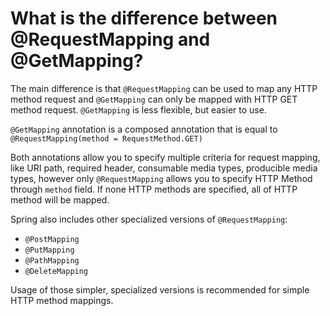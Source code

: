 # What is the difference between @RequestMapping and @GetMapping?
The main difference is that ```@RequestMapping``` can be used to map any HTTP method request and ```@GetMapping``` can only
be mapped with HTTP GET method request. ```@GetMapping``` is less flexible, but easier to use.

```@GetMapping``` annotation is a composed annotation that is equal to ```@RequestMapping(method = RequestMethod.GET)```

Both annotations allow you to specify multiple criteria for request mapping, like URI path, required header, consumable media types,
producible media types, however only ```@RequestMapping``` allows you to specify HTTP Method through ```method``` field. 
If none HTTP methods are specified, all of HTTP method will be mapped.

Spring also includes other specialized versions of ```@RequestMapping```:
- ```@PostMapping```
- ```@PutMapping```
- ```@PathMapping```
- ```@DeleteMapping```

Usage of those simpler, specialized versions is recommended for simple HTTP method mappings.